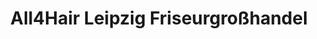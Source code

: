 ---
title: "All4Hair Leipzig Friseurgroßhandel"
url: /leipzig/all4hair-leipzig-friseurgrosshandel/
shop: Großhandel
---